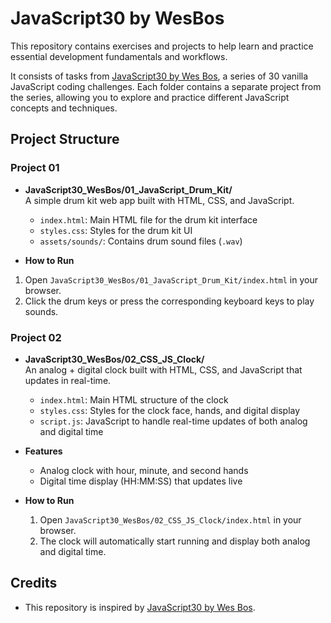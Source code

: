 # JavaScript30 by WesBos

This repository contains exercises and projects to help learn and practice essential development fundamentals and workflows.

It consists of tasks from [JavaScript30 by Wes Bos](https://javascript30.com/), a series of 30 vanilla JavaScript coding challenges. Each folder contains a separate project from the series, allowing you to explore and practice different JavaScript concepts and techniques.

## Project Structure

### Project 01

- **JavaScript30_WesBos/01_JavaScript_Drum_Kit/**  
  A simple drum kit web app built with HTML, CSS, and JavaScript.

  - `index.html`: Main HTML file for the drum kit interface
  - `styles.css`: Styles for the drum kit UI
  - `assets/sounds/`: Contains drum sound files (`.wav`)

- **How to Run**

1. Open `JavaScript30_WesBos/01_JavaScript_Drum_Kit/index.html` in your browser.
2. Click the drum keys or press the corresponding keyboard keys to play sounds.

### Project 02

- **JavaScript30_WesBos/02_CSS_JS_Clock/**  
  An analog + digital clock built with HTML, CSS, and JavaScript that updates in real-time.

  - `index.html`: Main HTML structure of the clock
  - `styles.css`: Styles for the clock face, hands, and digital display
  - `script.js`: JavaScript to handle real-time updates of both analog and digital time

- **Features**

  - Analog clock with hour, minute, and second hands
  - Digital time display (HH:MM:SS) that updates live

- **How to Run**
  1. Open `JavaScript30_WesBos/02_CSS_JS_Clock/index.html` in your browser.
  2. The clock will automatically start running and display both analog and digital time.

## Credits

- This repository is inspired by [JavaScript30 by Wes Bos](https://wesbos.com/).
